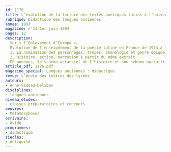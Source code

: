 ```yaml
---
id: 1176
title: L’évolution de la lecture des textes poétiques latins à l’université, en France
rubrique: Didactique des langues anciennes
annee: 1993
magazine: n°11 1er juin 1994
pages: 12
description: 
  Sur « l’Enlèvement d’Europe »…
  Évolution de l’enseignement de la poésie latine en France de 1934 à 1981
  1. La nomination des personnages, tropes, phonologie et genre épique à partir d’un extrait des « Métamorphoses », d’Ovide
  2. Histoire, action, narration à partir du même extrait
  En annexes, le schéma actanciel de l’histoire et son schéma narratif.
article_pdf: 1176.pdf
magazine_special: Langues anciennes : didactique
revue: L’école des lettres des lycées
auteurs:
- Anne Videau-Delibes
disciplines:
- langues anciennes
niveau_etudes:
- classes préparatoires et concours
oeuvres:
- Métamorphoses
ecrivains:
- Ovide
programmes:
- didactique
siecles:
- Antiquité
---
```

